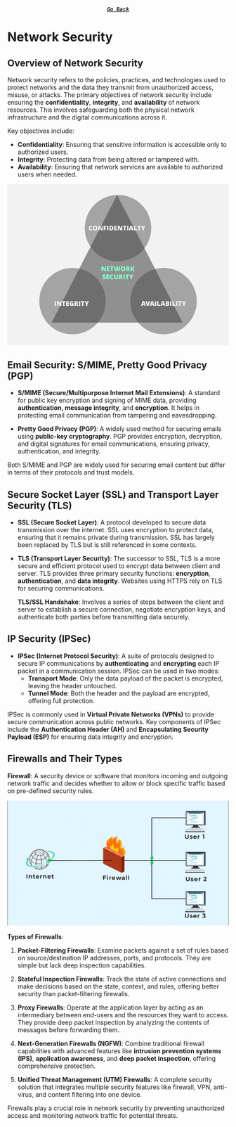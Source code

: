 <div align="center">

[**_``Go Back``_**](../README.md)

</div>

# Network Security

## Overview of Network Security
Network security refers to the policies, practices, and technologies used to protect networks and the data they transmit from unauthorized access, misuse, or attacks. The primary objectives of network security include ensuring the **confidentiality**, **integrity**, and **availability** of network resources. This involves safeguarding both the physical network infrastructure and the digital communications across it.

Key objectives include:
- **Confidentiality**: Ensuring that sensitive information is accessible only to authorized users.
- **Integrity**: Protecting data from being altered or tampered with.
- **Availability**: Ensuring that network services are available to authorized users when needed.

![CIA](../Images/CIA.png)

## Email Security: S/MIME, Pretty Good Privacy (PGP)
- **S/MIME (Secure/Multipurpose Internet Mail Extensions)**: A standard for public key encryption and signing of MIME data, providing **authentication, message integrity**, and **encryption**. It helps in protecting email communication from tampering and eavesdropping.
  
- **Pretty Good Privacy (PGP)**: A widely used method for securing emails using **public-key cryptography**. PGP provides encryption, decryption, and digital signatures for email communications, ensuring privacy, authentication, and integrity.

Both S/MIME and PGP are widely used for securing email content but differ in terms of their protocols and trust models.

## Secure Socket Layer (SSL) and Transport Layer Security (TLS)
- **SSL (Secure Socket Layer)**: A protocol developed to secure data transmission over the internet. SSL uses encryption to protect data, ensuring that it remains private during transmission. SSL has largely been replaced by TLS but is still referenced in some contexts.
  
- **TLS (Transport Layer Security)**: The successor to SSL, TLS is a more secure and efficient protocol used to encrypt data between client and server. TLS provides three primary security functions: **encryption**, **authentication**, and **data integrity**. Websites using HTTPS rely on TLS for securing communications.
  
  **TLS/SSL Handshake**: Involves a series of steps between the client and server to establish a secure connection, negotiate encryption keys, and authenticate both parties before transmitting data securely.

## IP Security (IPSec)
- **IPSec (Internet Protocol Security)**: A suite of protocols designed to secure IP communications by **authenticating** and **encrypting** each IP packet in a communication session. IPSec can be used in two modes:
  - **Transport Mode**: Only the data payload of the packet is encrypted, leaving the header untouched.
  - **Tunnel Mode**: Both the header and the payload are encrypted, offering full protection.

IPSec is commonly used in **Virtual Private Networks (VPNs)** to provide secure communication across public networks. Key components of IPSec include the **Authentication Header (AH)** and **Encapsulating Security Payload (ESP)** for ensuring data integrity and encryption.

## Firewalls and Their Types

**Firewall**: A security device or software that monitors incoming and outgoing network traffic and decides whether to allow or block specific traffic based on pre-defined security rules.

![Firewall](../Images/firewall.gif)

**Types of Firewalls**:
1. **Packet-Filtering Firewalls**: Examine packets against a set of rules based on source/destination IP addresses, ports, and protocols. They are simple but lack deep inspection capabilities.
   
2. **Stateful Inspection Firewalls**: Track the state of active connections and make decisions based on the state, context, and rules, offering better security than packet-filtering firewalls.

3. **Proxy Firewalls**: Operate at the application layer by acting as an intermediary between end-users and the resources they want to access. They provide deep packet inspection by analyzing the contents of messages before forwarding them.

4. **Next-Generation Firewalls (NGFW)**: Combine traditional firewall capabilities with advanced features like **intrusion prevention systems (IPS)**, **application awareness**, and **deep packet inspection**, offering comprehensive protection.

5. **Unified Threat Management (UTM) Firewalls**: A complete security solution that integrates multiple security features like firewall, VPN, anti-virus, and content filtering into one device.

Firewalls play a crucial role in network security by preventing unauthorized access and monitoring network traffic for potential threats.
